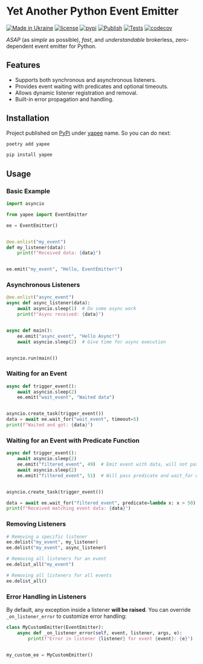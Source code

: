 # Yet Another Python Event Emitter

[![Made in Ukraine](https://img.shields.io/badge/made_in-ukraine-ffd700.svg?labelColor=0057b7)](https://stand-with-ukraine.pp.ua)
[![license](https://img.shields.io/github/license/somespecialone/yapee)](https://github.com/somespecialone/yapee/blob/main/LICENSE)
[![pypi](https://img.shields.io/pypi/v/yapee)](https://pypi.org/project/yapee)
[![Publish](https://github.com/somespecialone/yapee/actions/workflows/publish.yml/badge.svg)](https://github.com/somespecialone/yapee/actions/workflows/publish.yml)
[![Tests](https://github.com/somespecialone/yapee/actions/workflows/tests.yml/badge.svg)](https://github.com/somespecialone/yapee/actions/workflows/tests.yml)
[![codecov](https://codecov.io/gh/somespecialone/yapee/branch/main/graph/badge.svg?token=B0LARHH9MS)](https://codecov.io/gh/somespecialone/yapee)

_ASAP_ (as _simple_ as possible), _fast_, and _understandable_ brokerless, zero-dependent event emitter for
Python.

## Features

- Supports both synchronous and asynchronous listeners.
- Provides event waiting with predicates and optional timeouts.
- Allows dynamic listener registration and removal.
- Built-in error propagation and handling.

## Installation

Project published on [PyPi](https://pypi.org) under [yapee](https://pypi.org/project/yapee) name.
So you can do next:

```sh
poetry add yapee
```

```sh
pip install yapee
```

## Usage

### Basic Example

```python
import asyncio

from yapee import EventEmitter

ee = EventEmitter()


@ee.enlist("my_event")
def my_listener(data):
    print(f"Received data: {data}")


ee.emit("my_event", "Hello, EventEmitter!")
```

### Asynchronous Listeners

```python
@ee.enlist("async_event")
async def async_listener(data):
    await asyncio.sleep(1)  # Do some async work
    print(f"Async received: {data}")


async def main():
    ee.emit("async_event", "Hello Async!")
    await asyncio.sleep(2)  # Give time for async execution


asyncio.run(main())
```

### Waiting for an Event

```python
async def trigger_event():
    await asyncio.sleep(2)
    ee.emit("wait_event", "Waited data")


asyncio.create_task(trigger_event())
data = await ee.wait_for("wait_event", timeout=5)
print(f"Waited and got: {data}")
```

### Waiting for an Event with Predicate Function

```python
async def trigger_event():
    await asyncio.sleep(2)
    ee.emit("filtered_event", 49)  # Emit event with data, will not pass predicate, as 49 < 50
    await asyncio.sleep(2)
    ee.emit("filtered_event", 51)  # Will pass predicate and wait_for will return 51


asyncio.create_task(trigger_event())

data = await ee.wait_for("filtered_event", predicate=lambda x: x > 50)
print(f"Received matching event data: {data}")
```

### Removing Listeners

```python
# Removing a specific listener
ee.delist("my_event", my_listener)
ee.delist("my_event", async_listener)

# Removing all listeners for an event
ee.delist_all("my_event")

# Removing all listeners for all events
ee.delist_all()
```

### Error Handling in Listeners

By default, any exception inside a listener **will be raised**. You can override `_on_listener_error` to customize error
handling:

```python
class MyCustomEmitter(EventEmitter):
    async def _on_listener_error(self, event, listener, args, e):
        print(f"Error in listener {listener} for event {event}: {e}")


my_custom_ee = MyCustomEmitter()
```
